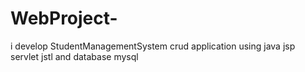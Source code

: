 # WebProject-
i develop StudentManagementSystem crud application using java jsp servlet jstl and database mysql
